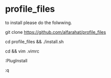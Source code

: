 # profile_files
to install please do the folwwing.

git clone https://github.com/alfarahat/profile_files

cd profile_files && ./install.sh

cd && vim .vimrc

:PlugInstall

:q


